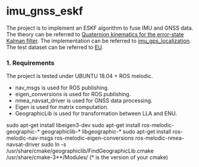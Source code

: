 # imu_gnss_eskf

The project is to implement an ESKF algorithm to fuse IMU and GNSS data. The theory can be referred to [Quaternion kinematics for the error-state Kalman filter](https://arxiv.org/pdf/1711.02508.pdf). The implementation can be referred to [imu_gps_localization](https://github.com/ydsf16/imu_gps_localization). The test dataset can be referred to [EU](https://epan-utbm.github.io/utbm_robocar_dataset/).

### 1. Requirements

The project is tested under UBUNTU 18.04 + ROS melodic.
* nav_msgs is used for ROS publishing. 
* eigen_conversions is used for ROS publishing.
* nmea_navsat_driver is used for GNSS data processing.
* Eigen is used for matrix computation.
* GeographicLib is used for transformation between LLA and ENU.

sudo apt-get install libeigen3-dev 
sudo apt-get install ros-melodic-geographic-* geographiclib-* libgeographic-*
sudo apt-get install ros-melodic-nav-msgs ros-melodic-eigen-conversions ros-melodic-nmea-navsat-driver
sudo ln -s /usr/share/cmake/geographiclib/FindGeographicLib.cmake /usr/share/cmake-3**/Modules/ (* is the version of your cmake)






